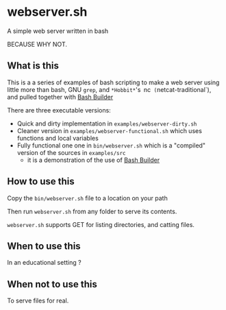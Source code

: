 # webserver.sh

A simple web server written in bash

BECAUSE WHY NOT.

## What is this

This is a a series of examples of bash scripting to make a web server using little more than bash, GNU `grep`, and `*Hobbit*`'s` `nc` (`netcat-traditional`), and pulled together with [Bash Builder](https://github.com/taikedz/bash-builder)

There are three executable versions:

* Quick and dirty implementation in `examples/webserver-dirty.sh`
* Cleaner version in `examples/webserver-functional.sh` which uses functions and local variables
* Fully functional one one in `bin/webserver.sh` which is a "compiled" version of the sources in `examples/src`
	* it is a demonstration of the use of [Bash Builder](https://github.com/taikedz/bash-builder)

## How to use this

Copy the `bin/webserver.sh` file to a location on your path

Then run `webserver.sh` from any folder to serve its contents.

`webserver.sh` supports GET for listing directories, and catting files.

## When to use this

In an educational setting ?

## When not to use this

To serve files for real.
